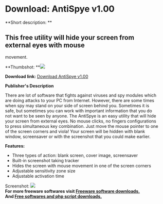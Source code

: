 # Download: AntiSpye v1.00

**Short description: **

## This free utility will hide your screen from external eyes with mouse
movement.

  
**Thumbshot: **![](http://www.freewarefiles.com/screenshot/antispye_md.gif)   
  
**Download link:** [Download AntiSpye v1.00](http://freesoftwares.boysofts.com/AntiSpye-V_program_14294.html)  
  

**Publisher's Description**  
  

There are lot of software that fights against viruses and spy modules which
are doing attacks to your PC from Internet. However, there are some times when
spy may stand on your side of screen behind you. Sometimes it is safe, but
sometimes you can work with important information that you do not want to be
seen by anyone. The AntiSpye is an easy utility that will hide your screen
from external eyes. No mouse clicks, no fingers configurations to press
simultaneous key combination. Just move the mouse pointer to one of the screen
corners and viola! Your screen will be hidden with blank window, screensaver
or with the screenshot that you could make earlier.

**Features:**

  * Three types of action: blank screen, cover image, screensaver 
  * Built-in screenshot taking tracker 
  * Hides the screen with mouse movement in one of the screen corners 
  * Adjustable sensitivity zone size 
  * Adjustable activation time 

  
  
Screenshot: ![](http://www.freewarefiles.com/screenshot/antispye.gif)  
**For more freeware softwares visit [Freeware software downloads.](http://freesoftwares.boysofts.com/)**   
**And [Free softwares and php script downloads.](http://www.boysofts.com/)**

